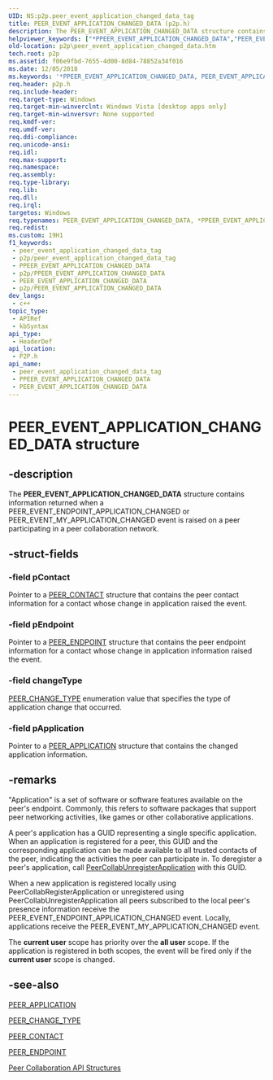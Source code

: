 ```yaml
---
UID: NS:p2p.peer_event_application_changed_data_tag
title: PEER_EVENT_APPLICATION_CHANGED_DATA (p2p.h)
description: The PEER_EVENT_APPLICATION_CHANGED_DATA structure contains information returned when a PEER_EVENT_ENDPOINT_APPLICATION_CHANGED or PEER_EVENT_MY_APPLICATION_CHANGED event is raised on a peer participating in a peer collaboration network.
helpviewer_keywords: ["*PPEER_EVENT_APPLICATION_CHANGED_DATA","PEER_EVENT_APPLICATION_CHANGED_DATA","PEER_EVENT_APPLICATION_CHANGED_DATA structure [Peer Networking]","PPEER_EVENT_APPLICATION_CHANGED_DATA","PPEER_EVENT_APPLICATION_CHANGED_DATA structure pointer [Peer Networking]","p2p.peer_event_application_changed_data","p2p/PEER_EVENT_APPLICATION_CHANGED_DATA","p2p/PPEER_EVENT_APPLICATION_CHANGED_DATA"]
old-location: p2p\peer_event_application_changed_data.htm
tech.root: p2p
ms.assetid: f06e9fbd-7655-4d00-8d84-78852a34f016
ms.date: 12/05/2018
ms.keywords: '*PPEER_EVENT_APPLICATION_CHANGED_DATA, PEER_EVENT_APPLICATION_CHANGED_DATA, PEER_EVENT_APPLICATION_CHANGED_DATA structure [Peer Networking], PPEER_EVENT_APPLICATION_CHANGED_DATA, PPEER_EVENT_APPLICATION_CHANGED_DATA structure pointer [Peer Networking], p2p.peer_event_application_changed_data, p2p/PEER_EVENT_APPLICATION_CHANGED_DATA, p2p/PPEER_EVENT_APPLICATION_CHANGED_DATA'
req.header: p2p.h
req.include-header: 
req.target-type: Windows
req.target-min-winverclnt: Windows Vista [desktop apps only]
req.target-min-winversvr: None supported
req.kmdf-ver: 
req.umdf-ver: 
req.ddi-compliance: 
req.unicode-ansi: 
req.idl: 
req.max-support: 
req.namespace: 
req.assembly: 
req.type-library: 
req.lib: 
req.dll: 
req.irql: 
targetos: Windows
req.typenames: PEER_EVENT_APPLICATION_CHANGED_DATA, *PPEER_EVENT_APPLICATION_CHANGED_DATA
req.redist: 
ms.custom: 19H1
f1_keywords:
 - peer_event_application_changed_data_tag
 - p2p/peer_event_application_changed_data_tag
 - PPEER_EVENT_APPLICATION_CHANGED_DATA
 - p2p/PPEER_EVENT_APPLICATION_CHANGED_DATA
 - PEER_EVENT_APPLICATION_CHANGED_DATA
 - p2p/PEER_EVENT_APPLICATION_CHANGED_DATA
dev_langs:
 - c++
topic_type:
 - APIRef
 - kbSyntax
api_type:
 - HeaderDef
api_location:
 - P2P.h
api_name:
 - peer_event_application_changed_data_tag
 - PPEER_EVENT_APPLICATION_CHANGED_DATA
 - PEER_EVENT_APPLICATION_CHANGED_DATA
---
```


# PEER_EVENT_APPLICATION_CHANGED_DATA structure


## -description

The <b>PEER_EVENT_APPLICATION_CHANGED_DATA</b> structure contains information returned when a PEER_EVENT_ENDPOINT_APPLICATION_CHANGED or PEER_EVENT_MY_APPLICATION_CHANGED event is raised on a peer participating in a peer collaboration network.

## -struct-fields

### -field pContact

Pointer to a <a href="/windows/desktop/api/p2p/ns-p2p-peer_contact">PEER_CONTACT</a> structure that contains the peer contact information for a contact whose change in application  raised the event.

### -field pEndpoint

Pointer to a <a href="/windows/desktop/api/p2p/ns-p2p-peer_endpoint">PEER_ENDPOINT</a> structure that contains the peer endpoint information for a contact whose change in application information raised the event.

### -field changeType

<a href="/windows/desktop/api/p2p/ne-p2p-peer_change_type">PEER_CHANGE_TYPE</a> enumeration value that specifies the type of application change that occurred.

### -field pApplication

Pointer to a <a href="/windows/desktop/api/p2p/ns-p2p-peer_application">PEER_APPLICATION</a> structure that contains the changed application information.

## -remarks

"Application" is a set of software or software  features available on the peer's endpoint. Commonly, this refers to software packages that support peer networking activities, like games or other collaborative applications.

A peer's application has a GUID representing a single specific application. When an application is registered for a peer, this GUID and the corresponding application can be made available to all trusted contacts of the peer, indicating the activities the peer can participate in. To deregister a peer's application, call <a href="/windows/desktop/api/p2p/nf-p2p-peercollabunregisterapplication">PeerCollabUnregisterApplication</a> with this GUID.

When a new application is registered locally using PeerCollabRegisterApplication or unregistered using PeerCollabUnregisterApplication all peers subscribed to the local peer's presence information receive the PEER_EVENT_ENDPOINT_APPLICATION_CHANGED event. Locally, applications receive the PEER_EVENT_MY_APPLICATION_CHANGED event. 

The <b>current user</b> scope has priority over the <b>all user</b> scope. If the application is registered in both scopes, the event will be fired only if the <b>current user</b> scope is changed.

## -see-also

<a href="/windows/desktop/api/p2p/ns-p2p-peer_application">PEER_APPLICATION</a>



<a href="/windows/desktop/api/p2p/ne-p2p-peer_change_type">PEER_CHANGE_TYPE</a>



<a href="/windows/desktop/api/p2p/ns-p2p-peer_contact">PEER_CONTACT</a>



<a href="/windows/desktop/api/p2p/ns-p2p-peer_endpoint">PEER_ENDPOINT</a>



<a href="/windows/desktop/P2PSdk/collaboration-api-structures">Peer Collaboration API Structures</a>

